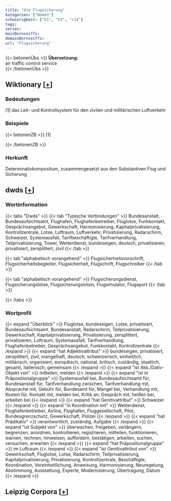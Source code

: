 ```yaml
---
title: "die Flugsicherung"
kategorien: ["Nomen"]
schwierigkeit: ["k1", "h3", "r14"]
tags:
series:
mainDornseiffs:
domainDornseiffs:
url: "Flugsicherung"
---
```


{{< betonenÜbs >}}
**Übersetzung:**  
air traffic control service  
{{< /betonenÜbs >}}

## Wiktionary [[+](https://de.wiktionary.org/wiki/Flugsicherung)]

### Bedeutungen
[1] das Leit- und Kontrollsystem für den zivilen und militärischen Luftverkehr  

### Beispiele
{{< betonenZB >}}
[1]  

{{< /betonenZB >}}
### Herkunft
Determinativkompositum, zusammengesetzt aus den Substantiven Flug und Sicherung  



## dwds [[+](https://www.dwds.de/wb/Flugsicherung)]

### Wortinformation
{{< tabs "Dwds" >}}
{{< tab "Typische Verbindungen" >}}
Bundesanstalt, Bundesaufsichtsamt, Flughafen, Flughafenbetreiber, Fluglotse, Funkkontakt, Gesprächsangebot, Gewerkschaft, Harmonisierung, Kapitalprivatisierung, Kontrollzentrale, Lotse, Luftraum, Luftverkehr, Privatisierung, Radarschirm, Schweizer, Systemausfall, Tarifbeschäftigte, Tarifverhandlung, Teilprivatisierung, Tower, Wetterdienst, bundeseigen, deutsch, privatisieren, privatisiert, zersplittert, zivil
{{< /tab >}}

{{< tab "alphabetisch vorangehend" >}}
Flugsicherheitsvorschrift, Flugsicherheitsbegleiter, Flugsicherheit, Flugschrift, Flugschreiber
{{< /tab >}}

{{< tab "alphabetisch vorangehend" >}}
Flugsicherungsdienst, Flugsicherungslotse, Flugsicherungslotsin, Flugsimulator, Flugsport
{{< /tab >}}

{{< /tabs >}}

### Wortprofil
{{< expand "Überblick" >}} Fluglotse, bundeseigen, Lotse, privatisiert, Bundesaufsichtsamt, Bundesanstalt, Radarschirm, Teilprivatisierung, Gewerkschaft, Kapitalprivatisierung, Privatisierung, zersplittert, privatisieren, Luftraum, Systemausfall, Tarifverhandlung, Flughafenbetreiber, Gesprächsangebot, Funkkontakt, Kontrollzentrale {{< /expand >}}
{{< expand "hat Adjektivattribut" >}} bundeseigen, privatisiert, zersplittert, zivil, mangelhaft, deutsch, schweizerisch, einheitlich, militärisch, organisiert, europäisch, national, britisch, zuständig, staatlich, gesamt, italienisch, gemeinsam {{< /expand >}}
{{< expand "ist Akk./Dativ-Objekt von" >}} mitteilen, melden {{< /expand >}}
{{< expand "ist in Präpositionalgruppe" >}} Systemausfall bei, Bundesaufsichtsamt für, Bundesanstalt für, Tarifverhandlung zwischen, Tarifverhandlung mit, Absprache mit, Gebühr für, Bundesamt für, Mangel bei, Verhandlung mit, Kosten für, Kontakt mit, melden bei, Kritik an, Gespräch mit, heißen bei, arbeiten bei {{< /expand >}}
{{< expand "hat Genitivattribut" >}} Schweizer {{< /expand >}}
{{< expand "in Koordination mit" >}} Wetterdienst, Flughafenbetreiber, Airline, Flughafen, Fluggesellschaft, Pilot, Bundesgrenzschutz, Gewerkschaft, Polizei {{< /expand >}}
{{< expand "hat Prädikativ" >}} verantwortlich, zuständig, Aufgabe {{< /expand >}}
{{< expand "ist Subjekt von" >}} überwachen, freigeben, verlängern, begrenzen, anordnen, kontrollieren, registrieren, mitteilen, funktionieren, warnen, rechnen, hinweisen, auffordern, bestätigen, arbeiten, suchen, versuchen, erwarten {{< /expand >}}
{{< expand "hat Präpositionalgruppe" >}} im Luftraum {{< /expand >}}
{{< expand "ist Genitivattribut von" >}} Gewerkschaft, Fluglotse, Lotse, Radarschirm, Teilprivatisierung, Kapitalprivatisierung, Privatisierung, Kontrollzentrale, Beschäftigte, Koordination, Vereinheitlichung, Anweisung, Harmonisierung, Neuregelung, Abstimmung, Ausstattung, Experte, Modernisierung, Übertragung, Datum {{< /expand >}}

## Leipzig Corpora [[+](https://corpora.uni-leipzig.de/en/res?word=Flugsicherung&corpusId=deu_newscrawl-public_2018)]

